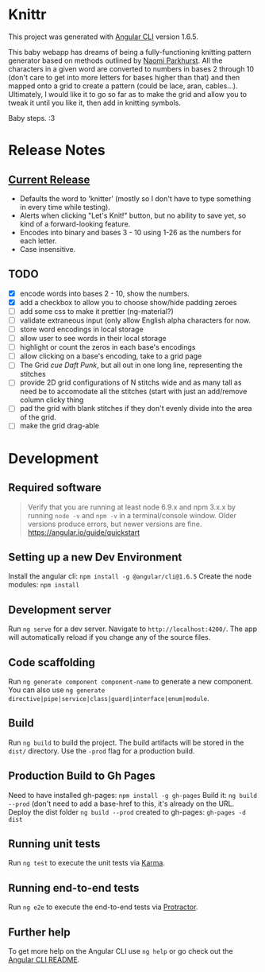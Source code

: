 # Knittr

This project was generated with [Angular CLI](https://github.com/angular/angular-cli) version 1.6.5.

This baby webapp has dreams of being a fully-functioning knitting pattern generator based on methods outlined by [Naomi Parkhurst](https://gannetdesigns.com/tag/secret-code-rewrite/).  All the characters in a given word are converted to numbers in bases 2 through 10 (don't care to get into more letters for bases higher than that) and then mapped onto a grid to create a pattern (could be lace, aran, cables...).  Ultimately, I would like it to go so far as to make the grid and allow you to tweak it until you like it, then add in knitting symbols.

Baby steps. :3

# Release Notes

## [Current Release](https://meldaravaniel.github.io/knittr)

* Defaults the word to 'knitter' (mostly so I don't have to type something in every time while testing).
* Alerts when clicking "Let's Knit!" button, but no ability to save yet, so kind of a forward-looking feature.
* Encodes into binary and bases 3 - 10 using 1-26 as the numbers for each letter.
* Case insensitive.

## TODO

- [X] encode words into bases 2 - 10, show the numbers.
- [X] add a checkbox to allow you to choose show/hide padding zeroes
- [ ] add some css to make it prettier (ng-material?)
- [ ] validate extraneous input (only allow English alpha characters for now.
- [ ] store word encodings in local storage
- [ ] allow user to see words in their local storage
- [ ] highlight or count the zeros in each base's encodings
- [ ] allow clicking on a base's encoding, take to a grid page
- [ ] The Grid *cue Daft Punk*, but all out in one long line, representing the stitches
- [ ] provide 2D grid configurations of N stitchs wide and as many tall as need be to accomodate all the stitches (start with just an add/remove column clicky thing
- [ ] pad the grid with blank stitches if they don't evenly divide into the area of the grid.
- [ ] make the grid drag-able

# Development

## Required software

> Verify that you are running at least node 6.9.x and npm 3.x.x by running `node -v` and `npm -v` in a terminal/console window. Older versions produce errors, but newer versions are fine.
> https://angular.io/guide/quickstart


## Setting up a new Dev Environment

Install the angular cli: `npm install -g @angular/cli@1.6.5`
Create the node modules: `npm install`

## Development server

Run `ng serve` for a dev server. Navigate to `http://localhost:4200/`. The app will automatically reload if you change any of the source files.

## Code scaffolding

Run `ng generate component component-name` to generate a new component. You can also use `ng generate directive|pipe|service|class|guard|interface|enum|module`.

## Build

Run `ng build` to build the project. The build artifacts will be stored in the `dist/` directory. Use the `-prod` flag for a production build.

## Production Build to Gh Pages

Need to have installed gh-pages: `npm install -g gh-pages`
Build it: `ng build --prod` (don't need to add a base-href to this, it's already on the URL. 
Deploy the dist folder `ng build --prod` created to gh-pages: `gh-pages -d dist`

## Running unit tests

Run `ng test` to execute the unit tests via [Karma](https://karma-runner.github.io).

## Running end-to-end tests

Run `ng e2e` to execute the end-to-end tests via [Protractor](http://www.protractortest.org/).

## Further help

To get more help on the Angular CLI use `ng help` or go check out the [Angular CLI README](https://github.com/angular/angular-cli/blob/master/README.md).
